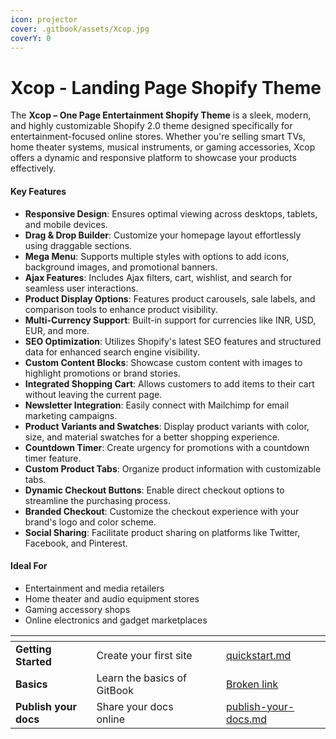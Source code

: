 ```yaml
---
icon: projector
cover: .gitbook/assets/Xcop.jpg
coverY: 0
---
```


# Xcop - Landing Page Shopify Theme

The **Xcop – One Page Entertainment Shopify Theme** is a sleek, modern, and highly customizable Shopify 2.0 theme designed specifically for entertainment-focused online stores. Whether you're selling smart TVs, home theater systems, musical instruments, or gaming accessories, Xcop offers a dynamic and responsive platform to showcase your products effectively.

#### Key Features

* **Responsive Design**: Ensures optimal viewing across desktops, tablets, and mobile devices.
* **Drag & Drop Builder**: Customize your homepage layout effortlessly using draggable sections.
* **Mega Menu**: Supports multiple styles with options to add icons, background images, and promotional banners.
* **Ajax Features**: Includes Ajax filters, cart, wishlist, and search for seamless user interactions.
* **Product Display Options**: Features product carousels, sale labels, and comparison tools to enhance product visibility.
* **Multi-Currency Support**: Built-in support for currencies like INR, USD, EUR, and more.
* **SEO Optimization**: Utilizes Shopify's latest SEO features and structured data for enhanced search engine visibility.
* **Custom Content Blocks**: Showcase custom content with images to highlight promotions or brand stories.
* **Integrated Shopping Cart**: Allows customers to add items to their cart without leaving the current page.
* **Newsletter Integration**: Easily connect with Mailchimp for email marketing campaigns.
* **Product Variants and Swatches**: Display product variants with color, size, and material swatches for a better shopping experience.
* **Countdown Timer**: Create urgency for promotions with a countdown timer feature.
* **Custom Product Tabs**: Organize product information with customizable tabs.
* **Dynamic Checkout Buttons**: Enable direct checkout options to streamline the purchasing process.
* **Branded Checkout**: Customize the checkout experience with your brand's logo and color scheme.
* **Social Sharing**: Facilitate product sharing on platforms like Twitter, Facebook, and Pinterest.

#### Ideal For

* Entertainment and media retailers
* Home theater and audio equipment stores
* Gaming accessory shops
* Online electronics and gadget marketplaces



<table data-view="cards"><thead><tr><th></th><th></th><th data-hidden data-card-cover data-type="files"></th><th data-hidden></th><th data-hidden data-card-target data-type="content-ref"></th></tr></thead><tbody><tr><td><strong>Getting Started</strong></td><td>Create your first site</td><td></td><td></td><td><a href="getting-started/quickstart.md">quickstart.md</a></td></tr><tr><td><strong>Basics</strong></td><td>Learn the basics of GitBook</td><td></td><td></td><td><a href="broken-reference">Broken link</a></td></tr><tr><td><strong>Publish your docs</strong></td><td>Share your docs online</td><td></td><td></td><td><a href="getting-started/publish-your-docs.md">publish-your-docs.md</a></td></tr></tbody></table>
